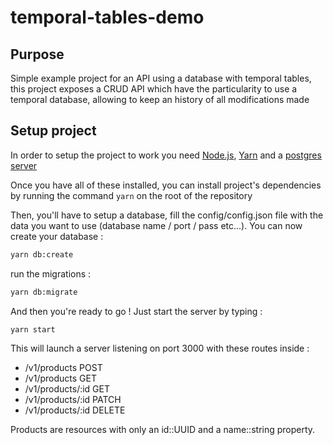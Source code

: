 # temporal-tables-demo

## Purpose
Simple example project for an API using a database with temporal tables, this project exposes a CRUD API which have the particularity to use a temporal database, allowing to keep an history of all modifications made

## Setup project
In order to setup the project to work you need [Node.js](https://nodejs.org/en), [Yarn](https://yarnpkg.com/fr/) and a [postgres server](https://www.postgresql.org/)

Once you have all of these installed, you can install project's dependencies by running the command `yarn` on the root of the repository

Then, you'll have to setup a database, fill the config/config.json file with the data you want to use (database name / port / pass etc...). You can now create your database : 
```bash
yarn db:create
```
run the migrations : 
```bash
yarn db:migrate
```
And then you're ready to go ! Just start the server by typing :
```bash
yarn start
```

This will launch a server listening on port 3000 with these routes inside :
- /v1/products POST
- /v1/products GET
- /v1/products/:id GET
- /v1/products/:id PATCH
- /v1/products/:id DELETE

Products are resources with only an id::UUID and a name::string property.


